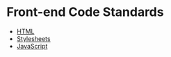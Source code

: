 # Front-end Code Standards

* [HTML](html.html)
* [Stylesheets](stylesheets.html)
* [JavaScript](javascript.html)
